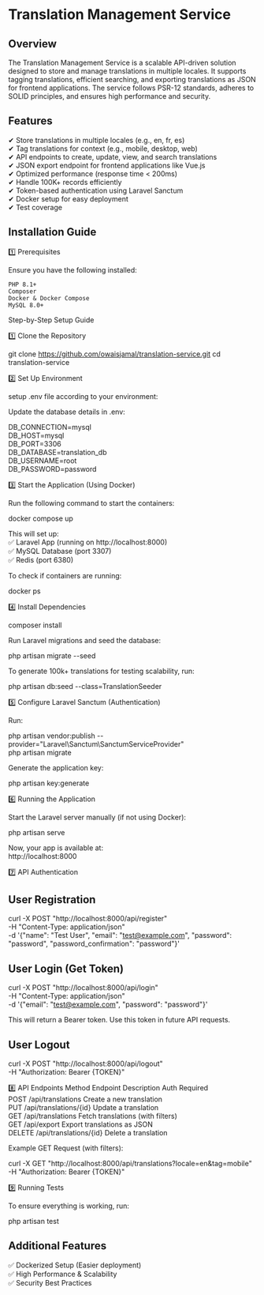 # Translation Management Service <br>

## Overview

The Translation Management Service is a scalable API-driven solution designed to store and manage translations in multiple locales. It supports tagging translations, efficient searching, and exporting translations as JSON for frontend applications. The service follows PSR-12 standards, adheres to SOLID principles, and ensures high performance and security.

## Features

✔ Store translations in multiple locales (e.g., en, fr, es) <br>
✔ Tag translations for context (e.g., mobile, desktop, web) <br>
✔ API endpoints to create, update, view, and search translations <br>
✔ JSON export endpoint for frontend applications like Vue.js <br>
✔ Optimized performance (response time < 200ms) <br>
✔ Handle 100K+ records efficiently <br>
✔ Token-based authentication using Laravel Sanctum <br>
✔ Docker setup for easy deployment <br>
✔ Test coverage <br>

## Installation Guide <br>

1️⃣ Prerequisites

Ensure you have the following installed:

    PHP 8.1+
    Composer
    Docker & Docker Compose
    MySQL 8.0+

Step-by-Step Setup Guide

1️⃣ Clone the Repository

git clone https://github.com/owaisjamal/translation-service.git
cd translation-service

2️⃣ Set Up Environment

setup .env file according to your environment:

Update the database details in .env:

DB_CONNECTION=mysql <br>
DB_HOST=mysql <br> 
DB_PORT=3306 <br>
DB_DATABASE=translation_db <br>
DB_USERNAME=root <br>
DB_PASSWORD=password <br>

3️⃣ Start the Application (Using Docker)

Run the following command to start the containers:

docker compose up <br>

This will set up: <br>
✅ Laravel App (running on http://localhost:8000) <br>
✅ MySQL Database (port 3307) <br>
✅ Redis (port 6380) <br>

To check if containers are running: <br>

docker ps <br>

4️⃣ Install Dependencies

composer install <br>

Run Laravel migrations and seed the database: <br>

php artisan migrate --seed <br>

To generate 100k+ translations for testing scalability, run:

php artisan db:seed --class=TranslationSeeder <br>

5️⃣ Configure Laravel Sanctum (Authentication) <br>

Run:

php artisan vendor:publish --provider="Laravel\Sanctum\SanctumServiceProvider" <br>
php artisan migrate

Generate the application key: <br>

php artisan key:generate

6️⃣ Running the Application

Start the Laravel server manually (if not using Docker): <br>

php artisan serve

Now, your app is available at: <br>
http://localhost:8000
<br>

7️⃣ API Authentication
## User Registration

curl -X POST "http://localhost:8000/api/register" \
     -H "Content-Type: application/json" \
     -d '{"name": "Test User", "email": "test@example.com", "password": "password", "password_confirmation": "password"}'

## User Login (Get Token)

curl -X POST "http://localhost:8000/api/login" \
     -H "Content-Type: application/json" \
     -d '{"email": "test@example.com", "password": "password"}'

This will return a Bearer token. Use this token in future API requests.

## User Logout

curl -X POST "http://localhost:8000/api/logout" \
     -H "Authorization: Bearer {TOKEN}"

8️⃣ API Endpoints
Method	Endpoint	Description	Auth Required <br>
POST	/api/translations	Create a new translation	 <br>
PUT	/api/translations/{id}	Update a translation	 <br>
GET	/api/translations	Fetch translations (with filters)	 <br>
GET	/api/export	Export translations as JSON	 <br>
DELETE	/api/translations/{id}	Delete a translation	 <br>

Example GET Request (with filters):

curl -X GET "http://localhost:8000/api/translations?locale=en&tag=mobile" \
     -H "Authorization: Bearer {TOKEN}"

9️⃣ Running Tests

To ensure everything is working, run:

php artisan test



## Additional Features

✅ Dockerized Setup (Easier deployment) <br>
✅ High Performance & Scalability <br>
✅ Security Best Practices <br>
